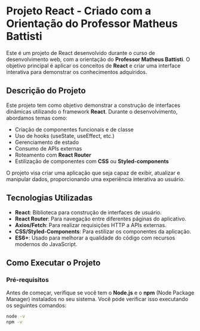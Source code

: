 # Projeto React - Criado com a Orientação do Professor Matheus Battisti

Este é um projeto de React desenvolvido durante o curso de desenvolvimento web, com a orientação do **Professor Matheus Battisti**. O objetivo principal é aplicar os conceitos de **React** e criar uma interface interativa para demonstrar os conhecimentos adquiridos.

## Descrição do Projeto

Este projeto tem como objetivo demonstrar a construção de interfaces dinâmicas utilizando o framework **React**. Durante o desenvolvimento, abordamos temas como:
- Criação de componentes funcionais e de classe
- Uso de hooks (useState, useEffect, etc.)
- Gerenciamento de estado
- Consumo de APIs externas
- Roteamento com **React Router**
- Estilização de componentes com **CSS** ou **Styled-components**

O projeto visa criar uma aplicação que seja capaz de exibir, atualizar e manipular dados, proporcionando uma experiência interativa ao usuário.

## Tecnologias Utilizadas

- **React**: Biblioteca para construção de interfaces de usuário.
- **React Router**: Para navegação entre diferentes páginas do aplicativo.
- **Axios/Fetch**: Para realizar requisições HTTP a APIs externas.
- **CSS/Styled-Components**: Para estilizar os componentes da aplicação.
- **ES6+**: Usado para melhorar a qualidade do código com recursos modernos do JavaScript.

## Como Executar o Projeto

### Pré-requisitos

Antes de começar, verifique se você tem o **Node.js** e o **npm** (Node Package Manager) instalados no seu sistema. Você pode verificar isso executando os seguintes comandos:

```bash
node -v
npm -v
